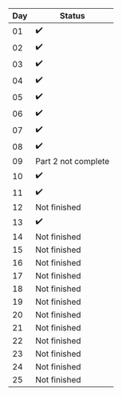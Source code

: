 | Day | Status              |
|-----|---------------------|
| 01  | :heavy_check_mark:  |
| 02  | :heavy_check_mark:  |
| 03  | :heavy_check_mark:  |
| 04  | :heavy_check_mark:  |
| 05  | :heavy_check_mark:  |
| 06  | :heavy_check_mark:  |
| 07  | :heavy_check_mark:  |
| 08  | :heavy_check_mark:  |
| 09  | Part 2 not complete |
| 10  | :heavy_check_mark:  |
| 11  | :heavy_check_mark:  |
| 12  | Not finished        |
| 13  | :heavy_check_mark:  |
| 14  | Not finished        |
| 15  | Not finished        |
| 16  | Not finished        |
| 17  | Not finished        |
| 18  | Not finished        |
| 19  | Not finished        |
| 20  | Not finished        |
| 21  | Not finished        |
| 22  | Not finished        |
| 23  | Not finished        |
| 24  | Not finished        |
| 25  | Not finished        |